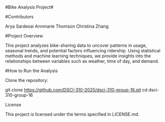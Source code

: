 #Bike Analysis Project#

#Contributors

Arya Sardesai
Annmarie Thomson
Christina Zhang


#Project Overview

This project analyzes bike-sharing data to uncover patterns in usage, seasonal trends, and potential factors influencing ridership. Using statistical methods and machine learning techniques, we provide insights into the relationships between variables such as weather, time of day, and demand.

#How to Run the Analysis

Clone the repository:

git clone https://github.com/DSCI-310-2025/dsci-310-group-16.git
cd dsci-310-group-16

License

This project is licensed under the terms specified in LICENSE.md.

